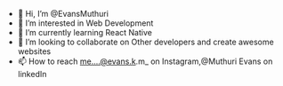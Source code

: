 - 👋 Hi, I’m @EvansMuthuri
- 👀 I’m interested in Web Development
- 🌱 I’m currently learning React Native
- 💞️ I’m looking to collaborate on Other developers and create awesome websites
- 📫 How to reach me....@evans.k.m_ on Instagram,@Muthuri Evans on linkedIn
